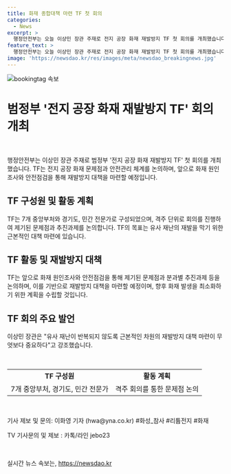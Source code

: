 ```yaml
---
title: 화재 종합대책 마련 TF 첫 회의
categories:
  - News
excerpt: >
  행정안전부는 오늘 이상민 장관 주재로 전지 공장 화재 재발방지 TF 첫 회의를 개최했습니다. TF는 화재 원인조사와 안전점검을 통해 재발방지 대책을 마련할 예정이며, 이에 대해 이상민 장관은 근본적인 차원의 재발방지 대책 마련이 무엇보다 중요하다고 강조했습니다. TF는 앞으로 격주 단위로 회의를 진행할 예정입니다. #화성_참사 #리튬전지 #화재
feature_text: >
  행정안전부는 오늘 이상민 장관 주재로 전지 공장 화재 재발방지 TF 첫 회의를 개최했습니다. TF는 화재 원인조사와 안전점검을 통해 재발방지 대책을 마련할 예정이며, 이에 대해 이상민 장관은 근본적인 차원의 재발방지 대책 마련이 무엇보다 중요하다고 강조했습니다. TF는 앞으로 격주 단위로 회의를 진행할 예정입니다. #화성_참사 #리튬전지 #화재
image: 'https://newsdao.kr/res/images/meta/newsdao_breakingnews.jpg'
---
```


<p><img src="https://newsdao.kr/res/images/meta/newsdao_breakingnews.jpg" alt="bookingtag 속보" /></p>

<h1 data-ke-size="size28">범정부 '전지 공장 화재 재발방지 TF' 회의 개최</h1>

<p data-ke-size="size16">&nbsp;</p>

<p data-ke-size="size16">행정안전부는 이상민 장관 주재로 범정부 '전지 공장 화재 재발방지 TF' 첫 회의를 개최했습니다. TF는 전지 공장 화재 문제점과 안전관리 체계를 논의하며, 앞으로 화재 원인조사와 안전점검을 통해 재발방지 대책을 마련할 예정입니다.</p>

<h2 data-ke-size="size26">TF 구성원 및 활동 계획</h2>

<p data-ke-size="size16">TF는 7개 중앙부처와 경기도, 민간 전문가로 구성되었으며, 격주 단위로 회의를 진행하여 제기된 문제점과 추진과제를 논의합니다. TF의 목표는 유사 재난의 재발을 막기 위한 근본적인 대책 마련에 있습니다.</p>

<h2 data-ke-size="size26">TF 활동 및 재발방지 대책</h2>

<p data-ke-size="size16">TF는 앞으로 화재 원인조사와 안전점검을 통해 제기된 문제점과 분과별 추진과제 등을 논의하며, 이를 기반으로 재발방지 대책을 마련할 예정이며, 향후 화재 발생을 최소화하기 위한 계획을 수립할 것입니다.</p>

<h2 data-ke-size="size26"> TF 회의 주요 발언</h2>

<p data-ke-size="size16">이상민 장관은 "유사 재난이 반복되지 않도록 근본적인 차원의 재발방지 대책 마련이 무엇보다 중요하다"고 강조했습니다.</p>

<p data-ke-size="size16">&nbsp;</p>

<table>
    <tbody>
        <tr>
            <td style="text-align: center; height: 17px;"><b>TF 구성원</b></td>
            <td style="text-align: center; height: 17px;"><b>활동 계획</b></td>
        </tr>
        <tr>
            <td style="text-align: center; height: 17px;">7개 중앙부처, 경기도, 민간 전문가</td>
            <td style="text-align: center; height: 17px;">격주 회의를 통한 문제점 논의</td>
        </tr>
    </tbody>
</table>

<p data-ke-size="size16">&nbsp;</p>

<p data-ke-size="size16">기사 제보 및 문의: 이화영 기자 (hwa@yna.co.kr) #화성_참사 #리튬전지 #화재</p>

<p data-ke-size="size16">TV 기사문의 및 제보 : 카톡/라인 jebo23</p>

<p data-ke-size="size16">&nbsp;</p>
실시간 뉴스 속보는, <a href="https://newsdao.kr" rel="dofollow">https://newsdao.kr</a>



